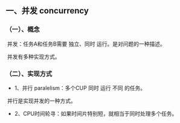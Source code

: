 ## 一、并发 concurrency

### （一）、概念

​	并发：任务A和任务B需要 独立、同时 运行。是对问题的一种描述。

​	并发有多种实现方式。

### （二）、实现方式

- 1、并行 paralelism：多个CUP 同时 运行 不同 的任务。

​	并行是实现并发的一种方式。

- 2、CPU时间轮寻：如果时间片特别短，就相当于同时处理多个任务。

